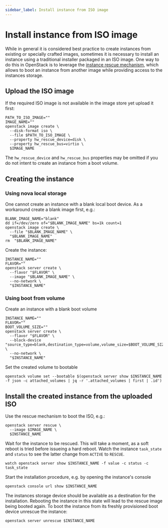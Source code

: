 ```yaml
---
sidebar_label: Install instance from ISO image
---
```


# Install instance from ISO image

While in general it is considered best practice to create instances from existing or specially crafted images, sometimes it is necessary to install an instance using a traditional installer packaged in an ISO image.
One way to do this in OpenStack is to leverage the [instance rescue mechanism](https://docs.openstack.org/nova/latest/user/rescue.html), which allows to boot an instance from another image while providing access to the instances storage.

## Upload the ISO image

If the required ISO image is not available in the image store yet upload it first:

```
PATH_TO_ISO_IMAGE=""
IMAGE_NAME=""
openstack image create \
  --disk-format iso \
  --file $PATH_TO_ISO_IMAGE \
  --property hw_rescue_device=disk \
  --property hw_rescue_bus=virtio \
  $IMAGE_NAME
```

The `hw_rescue_device` and `hw_rescue_bus` properties may be omitted if you do not intent to create an instance from a boot volume.

## Creating the instance

### Using nova local storage

One cannot create an instance with a blank local boot device. As a workaround create a blank image first, e.g.:

```
BLANK_IMAGE_NAME="blank"
dd if=/dev/zero of="$BLANK_IMAGE_NAME" bs=1k count=1
openstack image create \
  --file "$BLANK_IMAGE_NAME" \
  "$BLANK_IMAGE_NAME"
rm  "$BLANK_IMAGE_NAME"
```

Create the instance:

```
INSTANCE_NAME=""
FLAVOR=""
openstack server create \
  --flavor "$FLAVOR" \
  --image "$BLANK_IMAGE_NAME" \
  --no-network \
  "$INSTANCE_NAME"
```

### Using boot from volume

Create an instance with a blank boot volume

```
INSTANCE_NAME=""
FLAVOR=""
BOOT_VOLUME_SIZE=""
openstack server create \
  --flavor "$FLAVOR" \
  --block-device "source_type=blank,destination_type=volume,volume_size=$BOOT_VOLUME_SIZE,boot_index=0" \
  --no-network \
  "$INSTANCE_NAME"
```

Set the created volume to bootable

```
openstack volume set --bootable $(openstack server show $INSTANCE_NAME -f json -c attached_volumes | jq -r '.attached_volumes | first | .id')
```

## Install the created instance from the uploaded ISO 

Use the rescue mechanism to boot the ISO, e.g.:

```
openstack server rescue \
  --image $IMAGE_NAME \
  $INSTANCE_NAME
```

Wait for the instance to be rescued. This will take a moment, as a soft reboot is tried before issueing a hard reboot.
Watch the instance `task_state` and `status` to see the latter change from `ACTIVE` to `RESCUE`.

```
watch openstack server show $INSTANCE_NAME -f value -c status -c task_state
```

Start the installation procedure, e.g. by opening the instance's console

```
openstack console url show $INSTANCE_NAME
```

The instances storage device should be available as a destination for the installation.
Rebooting the instance in this state will lead to the rescue image being booted again.
To boot the instance from its freshly provisioned boot device unrescue the instance:

```
openstack server unrescue $INSTANCE_NAME
```
